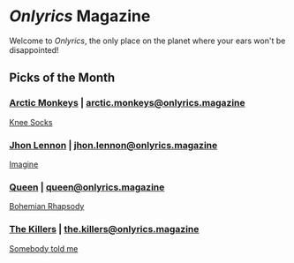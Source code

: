 # _Onlyrics_ Magazine

Welcome to _Onlyrics_, the only place on the planet where your ears won't be disappointed!



## Picks of the Month

### [Arctic Monkeys](/writer/arctic_monkeys.md) | arctic.monkeys@onlyrics.magazine

[Knee Socks](song/feb/knee_socks.md)

### [Jhon Lennon](writer/john_lennon.md) | jhon.lennon@onlyrics.magazine

[Imagine](song/jan/vanilla-panna-cotta.md)

### [Queen](writer/queen.md) | queen@onlyrics.magazine

[Bohemian Rhapsody](../song/feb/bohemian_rhapsody.md)

### [The Killers](writer/the_killers) | the.killers@onlyrics.magazine

[Somebody told me](song/feb/somebody_told_me.md)